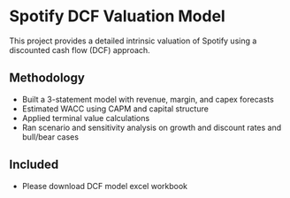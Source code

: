 # Spotify DCF Valuation Model

This project provides a detailed intrinsic valuation of Spotify using a discounted cash flow (DCF) approach.

## Methodology
- Built a 3-statement model with revenue, margin, and capex forecasts
- Estimated WACC using CAPM and capital structure
- Applied terminal value calculations
- Ran scenario and sensitivity analysis on growth and discount rates and bull/bear cases

## Included
- Please download DCF model excel workbook
